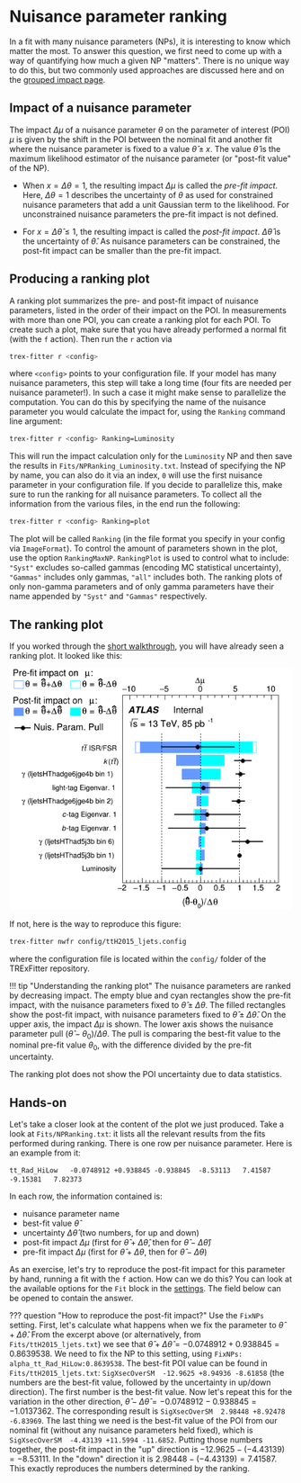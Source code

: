 # Nuisance parameter ranking

In a fit with many nuisance parameters (NPs), it is interesting to know which matter the most.
To answer this question, we first need to come up with a way of quantifying how much a given NP "matters".
There is no unique way to do this, but two commonly used approaches are discussed here and on the [grouped impact page](grouped_impact.md).

## Impact of a nuisance parameter

The impact $\Delta \mu$ of a nuisance parameter $\theta$ on the parameter of interest (POI) $\mu$ is given by the shift in the POI between the nominal fit and another fit where the nuisance parameter is fixed to a value $\hat{\theta} \pm x$.
The value $\hat{\theta}$ is the maximum likelihood estimator of the nuisance parameter (or "post-fit value" of the NP).

- When $x=\Delta \theta = 1$, the resulting impact $\Delta \mu$ is called the *pre-fit impact*.
Here, $\Delta \theta = 1$ describes the uncertainty of $\theta$ as used for constrained nuisance parameters that add a unit Gaussian term to the likelihood.
For unconstrained nuisance parameters the pre-fit impact is not defined.

- For $x=\Delta \hat{\theta} \leq 1$, the resulting impact is called the *post-fit impact*.
$\Delta \hat{\theta}$ is the uncertainty of $\hat{\theta}$.
As nuisance parameters can be constrained, the post-fit impact can be smaller than the pre-fit impact.

## Producing a ranking plot

A ranking plot summarizes the pre- and post-fit impact of nuisance parameters, listed in the order of their impact on the POI.
In measurements with more than one POI, you can create a ranking plot for each POI.
To create such a plot, make sure that you have already performed a normal fit (with the `f` action).
Then run the `r` action via

```bash
trex-fitter r <config>
```

where `<config>` points to your configuration file.
If your model has many nuisance parameters, this step will take a long time (four fits are needed per nuisance parameter!).
In such a case it might make sense to parallelize the computation.
You can do this by specifying the name of the nuisance parameter you would calculate the impact for, using the `Ranking` command line argument:

```bash
trex-fitter r <config> Ranking=Luminosity
```

This will run the impact calculation only for the `Luminosity` NP and then save the results in `Fits/NPRanking_Luminosity.txt`.
Instead of specifying the NP by name, you can also do it via an index, `0` will use the first nuisance parameter in your configuration file.
If you decide to parallelize this, make sure to run the ranking for all nuisance parameters.
To collect all the information from the various files, in the end run the following:

```bash
trex-fitter r <config> Ranking=plot
```

The plot will be called `Ranking` (in the file format you specify in your config via `ImageFormat`).
To control the amount of parameters shown in the plot, use the option `RankingMaxNP`.
`RankingPlot` is used to control what to include: `"Syst"` excludes so-called gammas (encoding MC statistical uncertainty), `"Gammas"` includes only gammas, `"all"` includes both.
The ranking plots of only non-gamma parameters and of only gamma parameters have their name appended by `"Syst"` and `"Gammas"` respectively.

## The ranking plot

If you worked through the [short walkthrough](../tutorials/short_walkthrough.md), you will have already seen a ranking plot.
It looked like this:

![ranking plot](img/Ranking.png)

If not, here is the way to reproduce this figure:

```bash
trex-fitter nwfr config/ttH2015_ljets.config
```

where the configuration file is located within the `config/` folder of the TRExFitter repository.

!!! tip "Understanding the ranking plot"
    The nuisance parameters are ranked by decreasing impact.
    The empty blue and cyan rectangles show the pre-fit impact, with the nuisance parameters fixed to $\hat{\theta} \pm \Delta \theta$.
    The filled rectangles show the post-fit impact, with nuisance parameters fixed to $\hat{\theta} \pm \Delta \hat{\theta}$.
    On the upper axis, the impact $\Delta \mu$ is shown.
    The lower axis shows the nuisance parameter pull $(\hat{\theta} - \theta_0) / \Delta \theta$.
    The pull is comparing the best-fit value to the nominal pre-fit value $\theta_0$, with the difference divided by the pre-fit uncertainty.

The ranking plot does not show the POI uncertainty due to data statistics.

## Hands-on

Let's take a closer look at the content of the plot we just produced.
Take a look at `Fits/NPRanking.txt`: it lists all the relevant results from the fits performed during ranking.
There is one row per nuisance parameter.
Here is an example from it:

```
tt_Rad_HiLow   -0.0748912 +0.938845 -0.938845  -8.53113   7.41587  -9.15381   7.82373
```

In each row, the information contained is:

- nuisance parameter name
- best-fit value $\hat{\theta}$
- uncertainty $\Delta \hat{\theta}$ (two numbers, for up and down)
- post-fit impact $\Delta \mu$ (first for $\hat{\theta} + \Delta \hat{\theta}$, then for $\hat{\theta} - \Delta \hat{\theta}$)
- pre-fit impact $\Delta \mu$ (first for $\hat{\theta} + \Delta \theta$, then for $\hat{\theta} - \Delta \theta$)

As an exercise, let's try to reproduce the post-fit impact for this parameter by hand, running a fit with the `f` action.
How can we do this?
You can look at the available options for the `Fit` block in the [settings](../settings.md#fit-block-settings).
The field below can be opened to contain the answer.

??? question "How to reproduce the post-fit impact?"
    Use the `FixNPs` setting.
    First, let's calculate what happens when we fix the parameter to $\hat{\theta} + \Delta \hat{\theta}$.
    From the excerpt above (or alternatively, from `Fits/ttH2015_ljets.txt`) we see that $\hat{\theta} + \Delta \hat{\theta} = -0.0748912 + 0.938845 = 0.8639538$.
    We need to fix the NP to this setting, using `FixNPs: alpha_tt_Rad_HiLow:0.8639538`.
    The best-fit POI value can be found in `Fits/ttH2015_ljets.txt`: `SigXsecOverSM  -12.9625 +8.94936 -8.61858` (the numbers are the best-fit value, followed by the uncertainty in up/down direction).
    The first number is the best-fit value.
    Now let's repeat this for the variation in the other direction, $\hat{\theta} - \Delta \hat{\theta} = -0.0748912 - 0.938845 = -1.0137362$.
    The corresponding result is `SigXsecOverSM  2.98448 +8.92478 -6.83969`.
    The last thing we need is the best-fit value of the POI from our nominal fit (without any nuisance parameters held fixed), which is `SigXsecOverSM  -4.43139 +11.5994 -11.6852`.
    Putting those numbers together, the post-fit impact in the "up" direction is $-12.9625 - (-4.43139) = -8.53111$.
    In the "down" direction it is $2.98448 - (-4.43139) = 7.41587$.
    This exactly reproduces the numbers determined by the ranking.
